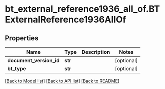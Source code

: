 # bt_external_reference1936_all_of.BTExternalReference1936AllOf

## Properties
Name | Type | Description | Notes
------------ | ------------- | ------------- | -------------
**document_version_id** | **str** |  | [optional] 
**bt_type** | **str** |  | [optional] 

[[Back to Model list]](../README.md#documentation-for-models) [[Back to API list]](../README.md#documentation-for-api-endpoints) [[Back to README]](../README.md)


